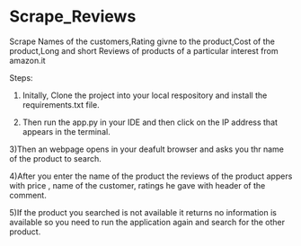 # Scrape_Reviews

Scrape Names of the customers,Rating givne to the product,Cost of the product,Long and short Reviews of products of  a particular interest from amazon.it


Steps:

1) Initally, Clone the project into your local respository and install the requirements.txt file.

2) Then run the app.py in your IDE and then click on the IP address that appears in the terminal.

3)Then an webpage opens in your deafult browser and asks you thr name of the product to search.

4)After you enter the name of the product the reviews of the product appers with price , name of the customer, ratings he gave with header of the comment.

5)If the product you searched is not available it returns no information is available so you need to run the application again and search for the other product.
